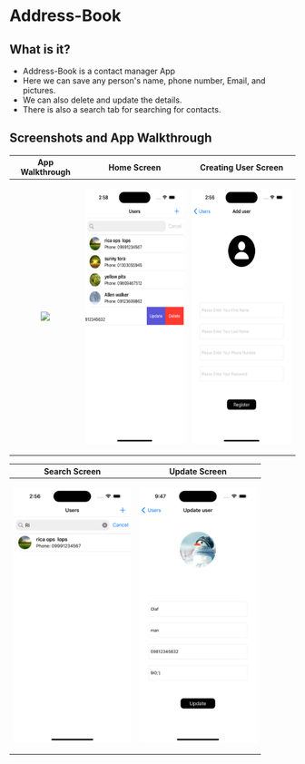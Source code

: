 # Address-Book

## What is it?
- Address-Book is a contact manager App
- Here we can save any person's name, phone number, Email, and pictures.
- We can also delete and update the details.
- There is also a search tab for searching for contacts.
  
<!---   <p align="center"><img src="UserCoreDataProject2.gif" height="450"/></p>   -->

## Screenshots and App Walkthrough

| App Walkthrough | Home Screen | Creating User Screen |
| --- | --- | --- |
| <p align="center"><img src="Screenshots and App Walkthrough/UserCoreDataProject2.gif" height="450"/></p> | <p align="center"><img src="Screenshots and App Walkthrough/All User.png" height="450"/></p> | <p align="center"><img src="Screenshots and App Walkthrough/Create User.png" height="450"/></p> |

| Search Screen | Update Screen |
| --- | --- |
| <p align="center"><img src="Screenshots and App Walkthrough/Searched User.png" height="450"/></p> | <p align="center"><img src="Screenshots and App Walkthrough/Update User.png" height="450"/></p> |
